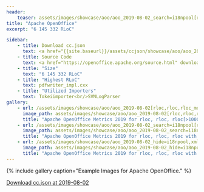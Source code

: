 ```yaml
---
header:
    teaser: assets/images/showcase/aoo/aoo_2019-08-02_search=i18npool[rloc,rloc,rloc_more_than_1000].png
title: "Apache OpenOffice"
excerpt: "6 145 332 RLoC"

sidebar:
    - title: Download cc.json
      text: <a href="{{site.baseurl}}/assets/ccjson/showcase/aoo/aoo_2019-08-02.cc.json" download>Code at 2019-08-02</a>
    - title: Source Code
      text: <a href="https://openoffice.apache.org/source.html" download>On project page</a>
    - title: "Size"
      text: "6 145 332 RLoC"
    - title: "Highest RLoC"
      text: pdfwriter_impl.cxx
    - title: "Utilized Importers"
      text: Tokeiimporter<br/>SVNLogParser
gallery:
    - url: /assets/images/showcase/aoo/aoo_2019-08-02[rloc,rloc,rloc_more_than_1000].png
      image_path: assets/images/showcase/aoo/aoo_2019-08-02[rloc,rloc,rloc_more_than_1000].png
      title: "Apache OpenOffice Metrics 2019 for rloc, rloc, rloc[>1000 is red]"
    - url: /assets/images/showcase/aoo/aoo_2019-08-02_search=i18npool[rloc,rloc,rloc_more_than_1000].png
      image_path: assets/images/showcase/aoo/aoo_2019-08-02_search=i18npool[rloc,rloc,rloc_more_than_1000].png
      title: "Apache OpenOffice Metrics 2019 for rloc, rloc, rloc with search=i18npool"
    - url: /assets/images/showcase/aoo/aoo_2019-08-02_hide=i18npool,xml,xsl[rloc,rloc,rloc_more_than_1000].png
      image_path: assets/images/showcase/aoo/aoo_2019-08-02_hide=i18npool,xml,xsl[rloc,rloc,rloc_more_than_1000].png
      title: "Apache OpenOffice Metrics 2019 for rloc, rloc, rloc with hide=**/i18npool/**,*.xml,*.xsl"
---
```


{% include gallery caption="Example Images for Apache OpenOffice." %}

<!--
I would have liked this link to be in the sidebar but liquid properties don't work there.
I would also have liked this to be a markdown link but then the browser tries to open it instead of "download"ing it.
 -->

<a href="{{site.baseurl}}/assets/ccjson/showcase/aoo/aoo_2019-08-02.cc.json" download>Download cc.json at 2019-08-02</a>
